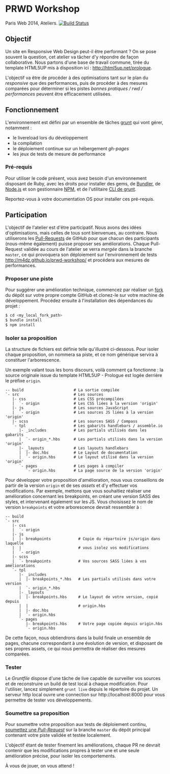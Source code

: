 PRWD Workshop
=============

Paris Web 2014, Ateliers.
[![Build Status](https://travis-ci.org/m4dz/prwd-workshop.svg?branch=master)](https://travis-ci.org/m4dz/prwd-workshop)


Objectif
--------

Un site en Responsive Web Design peut-il être performant ? On se pose souvent la question, cet atelier va tâcher d'y répondre de façon collaborative. Nous partons d'une base de travail commune, tirée du template HTML5UP mis à disposition ici : http://html5up.net/prologue.

L'objectif va être de procéder à des optimisations tant sur le plan du _responsive_ que des performances, puis de procéder à des mesures comparées pour déterminer si les pistes _bonnes pratiques / rwd / performances_ peuvent être efficacement utilisées.


Fonctionnement
--------------

L'environnement est défini par un ensemble de tâches [grunt](http://gruntjs.com/) qui vont gérer, notamment :
- le livereload lors du développement
- la compilation
- le déploiement continue sur un hébergement _gh-pages_
- les jeux de tests de mesure de performance

### Pré-requis

Pour utiliser le code présent, vous avez besoin d'un environnement disposant de Ruby, avec les droits pour installer des gems, de [Bundler](http://bundler.io/), de [Node.js](http://www.nodejs.org/) et son gestionnaire [NPM](https://www.npmjs.org/), et de l'utilitaire [CLI de grunt](http://gruntjs.com/getting-started#installing-the-cli).

Reportez-vous à votre documentation OS pour installer ces pré-requis.


Participation
-------------

L'objectif de l'atelier est d'être participatif. Nous avons des idées d'optimisations, mais celles de tous sont bienvenues, au contraire. Nous utiliserons les [Pull-Requests](https://help.github.com/articles/using-pull-requests/) de GitHub pour que chacun des participants (nous-même également) puisse proposer ses améliorations. Chaque Pull-Request validée au cours de l'atelier se verra _mergée_ dans la branche `master`, ce qui provoquera son déploiement sur l'environnement de tests http://m4dz.github.io/prwd-workshop/ et procédera aux mesures de performances.

### Proposer une piste

Pour suggérer une amélioration technique, commencez par réaliser un [fork](https://help.github.com/articles/fork-a-repo/) du dépôt sur votre propre compte GitHub et clonez-le sur votre machine de développement. Procédez ensuite à l'installation des dépendances du projet :

```bash
$ cd <my_local_fork_path>
$ bundle install
$ npm install
```

### Isoler sa proposition

La structure de fichiers est définie telle qu'illustré ci-dessous. Pour isoler chaque proposition, on nommera sa piste, et ce nom générique servira à constituer l'arborescence.

Un exemple valant tous les bons discours, voilà comment ça fonctionne : la source originale issue du template HTML5UP - Prologue est logée derrière le préfixe `origin`.

```shell
-- build                      # La sortie compilée
`- src                        # Les sources
   |- css                     # Les CSS précompilées
   |  `- origin               # Les CSS liées à la version 'origin'
   |- js                      # Les sources JavaScript
   |  `- origin               # Les sources JS liées à la version 'origin'
   |- scss                    # Les sources SASS / Compass
   `- tpl                     # Les gabarits handlebars / assemble.io
      |- _includes            # Les partials utilisés dans les gabarits
      |  `- origin_*.hbs      # Les partials utilisés dans la version 'origin'
      |- _layouts             # Les layouts handlebars
      |  |- doc.hbs           # Le Layout de documentation
      |  `- origin.hbs        # Le layout utilisé dans la version 'origin'
      `- pages                # Les pages à compiler
         `- origin.hbs        # La page source de la version 'origin'
```

Pour développer votre proposition d'amélioration, nous vous conseillons de partir de la version `origin` et de ses _assets_ et d'y effectuer vos modifications. Par exemple, mettons que vous souhaitiez réaliser une amélioration concernant les breakpoints, en créant une version SASS des styles, et intervenant également sur les JS. Vous choisissez le nom de version `breakpoints` et votre arborescence devrait ressembler à :

```shell
-- build
`- src
   |- css
   |  `- origin
   |- js
   |  |- breakpoints            # Copie du répartoire js/origin dans laquelle 
   |  |                         # vous isolez vos modifications
   |  `- origin
   |- scss
   |  `- breakpoints            # Vos sources SASS liées à vos améliorations
   `- tpl
      |- _includes
      |  |- breakpoints_*.hbs   # Les partials utilisés dans votre version
      |  `- origin_*.hbs
      |- _layouts
      |  |- breakpoints.hbs     # Le layout de votre version, copié depuis
      |  |                      # origin.hbs
      |  |- doc.hbs
      |  `- origin.hbs
      `- pages
         |- breakpoints.hbs     # Votre page copiée depuis origin.hbs
         `- origin.hbs
```

De cette façon, nous obtiendrons dans la build finale un ensemble de pages, chacune correspondant à une évolution de version, et disposant de ses propres assets, ce qui nous permettra de réaliser des mesures comparées.


### Tester

Le _Gruntfile_ dispose d'une tâche de live capable de surveiller vos sources et de reconstruire un build de test local à chaque modification. Pour l'utiliser, lancez simplement `grunt live` depuis le répertoire du projet. Un serveur http local ouvre une connection sur http://localhost:8000 pour vous permettre de tester vos développements.

### Soumettre sa proposition

Pour soumettre votre proposition aux tests de déploiement continu, [soumettez une _Pull-Request_](https://help.github.com/articles/creating-a-pull-request/) sur la branche `master` du dépôt principal contenant votre piste validée et testée localement.

L'objectif étant de tester finement les améliorations, chaque PR ne devrait contenir que les modifications propres à tester une et une seule amélioration précise, pour isoler les comportements.


À vous de jouer, on vous attend !
